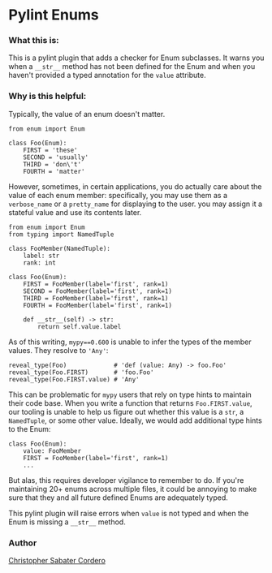 # Pylint Enums

### What this is:

This is a pylint plugin that adds a checker for Enum subclasses.  It warns you when a `__str__` method has not been defined for the Enum and when you haven't provided a typed annotation for the `value` attribute.

### Why is this helpful:

Typically, the value of an enum doesn't matter.

```
from enum import Enum

class Foo(Enum):
    FIRST = 'these'
    SECOND = 'usually'
    THIRD = 'don\'t'
    FOURTH = 'matter'
```

However, sometimes, in certain applications, you do actually care about the value of each enum member: specifically, you may use them as a `verbose_name` or a `pretty_name` for displaying to the user.  you may assign it a stateful value and use its contents later.

```
from enum import Enum
from typing import NamedTuple

class FooMember(NamedTuple):
    label: str
    rank: int

class Foo(Enum):
    FIRST = FooMember(label='first', rank=1)
    SECOND = FooMember(label='first', rank=1)
    THIRD = FooMember(label='first', rank=1)
    FOURTH = FooMember(label='first', rank=1)

    def __str__(self) -> str:
        return self.value.label
```

As of this writing, `mypy==0.600` is unable to infer the types of the member values. They resolve to `'Any'`:

```
reveal_type(Foo)             # 'def (value: Any) -> foo.Foo'
reveal_type(Foo.FIRST)       # 'foo.Foo'
reveal_type(Foo.FIRST.value) # 'Any'
```

This can be problematic for `mypy` users that rely on type hints to maintain their code base.  When you write a function that returns `Foo.FIRST.value`, our tooling is unable to help us figure out whether this value is a `str`, a `NamedTuple`, or some other value.  Ideally, we would add additional type hints to the Enum:

```
class Foo(Enum):
    value: FooMember
    FIRST = FooMember(label='first', rank=1)
    ...
```

But alas, this requires developer vigilance to remember to do.  If you're maintaining 20+ enums across multiple files, it could be annoying to make sure that they and all future defined Enums are adequately typed.

This pylint plugin will raise errors when `value` is not typed and when the Enum is missing a `__str__` method.

### Author

[Christopher Sabater Cordero](https://github.com/cs-cordero)
